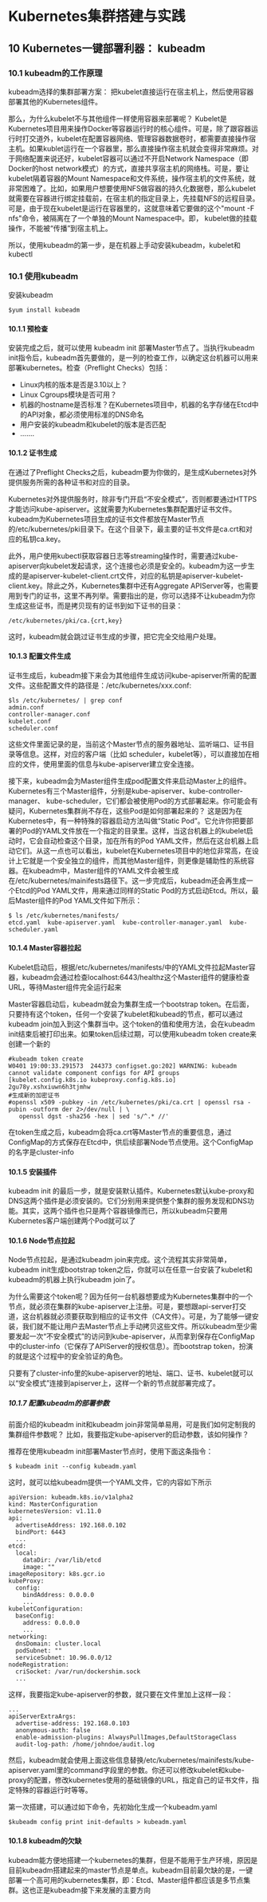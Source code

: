 # Kubernetes集群搭建与实践

## 10  Kubernetes一键部署利器： kubeadm



### 10.1 kubeadm的工作原理

kubeadm选择的集群部署方案：  把kubelet直接运行在宿主机上，然后使用容器部署其他的Kubernetes组件。

那么，为什么kubelet不与其他组件一样使用容器来部署呢？
Kubelet是Kubernetes项目用来操作Docker等容器运行时的核心组件。可是，除了跟容器运行时打交道外，kubelet在配置容器网络、管理容器数据卷时，都需要直接操作宿主机。如果kublet运行在一个容器里，那么直接操作宿主机就会变得非常麻烦。对于网络配置来说还好，kubelet容器可以通过不开启Network Namespace（即 Docker的host network模式）的方式，直接共享宿主机的网络栈。可是，要让kubelet隔着容器的Mount Namespace和文件系统，操作宿主机的文件系统，就非常困难了。比如，如果用户想要使用NFS做容器的持久化数据卷，那么kubelet就需要在容器进行绑定挂载前，在宿主机的指定目录上，先挂载NFS的远程目录。可是，由于现在kubelet是运行在容器里的，这就意味着它要做的这个"mount -F nfs"命令，被隔离在了一个单独的Mount Namespace中。即， kubelet做的挂载操作，不能被“传播”到宿主机上。

所以，使用kubeadm的第一步，是在机器上手动安装kubeadm，kubelet和kubectl 

### 10.1 使用kubeadm

安装kubeadm

```
$yum install kubeadm
```

#### 10.1.1 预检查

安装完成之后，就可以使用 kubeadm init 部署Master节点了。当执行kubeadm init指令后，kubeadm首先要做的，是一列的检查工作，以确定这台机器可以用来部署kubernetes。检查（Preflight Checks）包括：

- Linux内核的版本是否是3.10以上？
- Linux Cgroups模块是否可用？
- 机器的hostname是否标准？在Kubernetes项目中，机器的名字存储在Etcd中的API对象，都必须使用标准的DNS命名
- 用户安装的kubeadm和kubelet的版本是否匹配
- .......

#### 10.1.2 证书生成

在通过了Preflight Checks之后，kubeadm要为你做的，是生成Kubernetes对外提供服务所需的各种证书和对应的目录。

Kubernetes对外提供服务时，除非专门开启“不安全模式”，否则都要通过HTTPS才能访问kube-apiserver。这就需要为Kubernetes集群配置好证书文件。kubeadm为Kubernetes项目生成的证书文件都放在Master节点的/etc/kubernetes/pki目录下。在这个目录下，最主要的证书文件是ca.crt和对应的私钥ca.key。

此外，用户使用kubectl获取容器日志等streaming操作时，需要通过kube-apiserver向kubelet发起请求，这个连接也必须是安全的。kubeadm为这一步生成的是apiserver-kubelet-client.crt文件，对应的私钥是apiserver-kubelet-client.key。除此之外，Kubernetes集群中还有Aggregate APIServer等，也需要用到专门的证书，这里不再列举。需要指出的是，你可以选择不让kubeadm为你生成这些证书，而是拷贝现有的证书到如下证书的目录：

```
/etc/kubernetes/pki/ca.{crt,key}
```

这时，kubeadm就会跳过证书生成的步骤，把它完全交给用户处理。

#### 10.1.3 配置文件生成

证书生成后，kubeadm接下来会为其他组件生成访问kube-apiserver所需的配置文件。这些配置文件的路径是：/etc/kubernetes/xxx.conf: 

```
$ls /etc/kubernetes/ | grep conf
admin.conf
controller-manager.conf
kubelet.conf
scheduler.conf
```

这些文件里面记录的是，当前这个Master节点的服务器地址、监听端口、证书目录等信息。这样，对应的客户端（比如 scheduler，kubelet等），可以直接加在相应的文件，使用里面的信息与kube-apiserver建立安全连接。

接下来，kubeadm会为Master组件生成pod配置文件来启动Master上的组件。Kubernetes有三个Master组件，分别是kube-apiserver、kube-controller-manager、 kube-scheduler，它们都会被使用Pod的方式部署起来。你可能会有疑问，Kubernetes集群尚不存在，这些Pod是如何部署起来的？
这是因为在Kubernetes中，有一种特殊的容器启动方法叫做“Static Pod”。它允许你把要部署的Pod的YAML文件放在一个指定的目录里。这样，当这台机器上的kubelet启动时，它会自动检查这个目录，加在所有的Pod YAML文件，然后在这台机器上启动它们。从这一点也可以看出，kubelet在Kubernetes项目中的地位非常高，在设计上它就是一个安全独立的组件，而其他Master组件，则更像是辅助性的系统容器。在kubeadm中，Master组件的YAML文件会被生成在/etc/kubernetes/mainifests路径下。这一步完成后，kubeadm还会再生成一个Etcd的Pod YAML文件，用来通过同样的Static Pod的方式启动Etcd。所以，最后Master组件的Pod YAML文件如下所示：

```
$ ls /etc/kubernetes/manifests/
etcd.yaml  kube-apiserver.yaml  kube-controller-manager.yaml  kube-scheduler.yaml
```

#### 10.1.4 Master容器拉起

Kubelet启动后，根据/etc/kubernetes/manifests/中的YAML文件拉起Master容器，kubeadm会通过检查localhost:6443/healthz这个Master组件的健康检查URL，等待Master组件完全运行起来

Master容器启动后，kubeadm就会为集群生成一个bootstrap token。在后面，只要持有这个token，任何一个安装了kubelet和kubead的节点，都可以通过kubeadm join加入到这个集群当中。这个token的值和使用方法，会在kubeadm init结束后被打印出来。如果token后续过期，可以使用kubeadm token create来创建一个新的

```
#kubeadm token create
W0401 19:00:33.291573  244373 configset.go:202] WARNING: kubeadm cannot validate component configs for API groups [kubelet.config.k8s.io kubeproxy.config.k8s.io]
2gu78y.xshxiuwn6h3tjmhw
#生成新的加密证书
#openssl x509 -pubkey -in /etc/kubernetes/pki/ca.crt | openssl rsa -pubin -outform der 2>/dev/null | \
   openssl dgst -sha256 -hex | sed 's/^.* //'
```



在token生成之后，kubeadm会将ca.crt等Master节点的重要信息，通过ConfigMap的方式保存在Etcd中，供后续部署Node节点使用。这个ConfigMap的名字是cluster-info

 #### 10.1.5 安装插件

kubeadm init 的最后一步，就是安装默认插件。Kubernetes默认kube-proxy和DNS这两个插件是必须安装的。它们分别用来提供整个集群的服务发现和DNS功能。其实，这两个插件也只是两个容器镜像而已，所以kubeadm只要用Kubernetes客户端创建两个Pod就可以了

#### 10.1.6 Node节点拉起

Node节点拉起，是通过kubeadm join来完成。这个流程其实非常简单，kubeadm init生成bootstrap token之后，你就可以在任意一台安装了kubelet和kubeadm的机器上执行kubeadm join了。

为什么需要这个token呢？因为任何一台机器想要成为Kubernetes集群中的一个节点，就必须在集群的kube-apiserver上注册。可是，要想跟api-server打交道，这台机器就必须要获取到相应的证书文件（CA文件）。可是，为了能够一键安装，我们就不能让用户去Master节点上手动拷贝这些文件。所以kubeadm至少需要发起一次“不安全模式”的访问到kube-apiserver，从而拿到保存在ConfigMap中的cluster-info（它保存了APIServer的授权信息）。而bootstrap token，扮演的就是这个过程中的安全验证的角色。

只要有了cluster-info里的kube-apiserver的地址、端口、证书、kubelet就可以以“安全模式”连接到apiserver上，这样一个新的节点就部署完成了。

##### 10.1.7 配置kubeadm的部署参数

前面介绍的kubeadm init和kubeadm join非常简单易用，可是我们如何定制我的集群组件参数呢？ 比如，我要指定kube-apiserver的启动参数，该如何操作？

推荐在使用kubeadm init部署Master节点时，使用下面这条指令：

```
$ kubeadm init --config kubeadm.yaml
```

这时，就可以给kubeadm提供一个YAML文件，它的内容如下所示

```
apiVersion: kubeadm.k8s.io/v1alpha2
kind: MasterConfiguration
kubernetesVersion: v1.11.0
api:
  advertiseAddress: 192.168.0.102
  bindPort: 6443
  ...
etcd:
  local:
    dataDir: /var/lib/etcd
    image: ""
imageRepository: k8s.gcr.io
kubeProxy:
  config:
    bindAddress: 0.0.0.0
    ...
kubeletConfiguration:
  baseConfig:
    address: 0.0.0.0
    ...
networking:
  dnsDomain: cluster.local
  podSubnet: ""
  serviceSubnet: 10.96.0.0/12
nodeRegistration:
  criSocket: /var/run/dockershim.sock
  ...
```

这样，我要指定kube-apiserver的参数，就只要在文件里加上这样一段：

```
...
apiServerExtraArgs:
  advertise-address: 192.168.0.103
  anonymous-auth: false
  enable-admission-plugins: AlwaysPullImages,DefaultStorageClass
  audit-log-path: /home/johndoe/audit.log
```

然后，kubeadm就会使用上面这些信息替换/etc/kubernetes/mainifests/kube-apiserver.yaml里的command字段里的参数。你还可以修改kubelet和kube-proxy的配置，修改kubernetes使用的基础镜像的URL，指定自己的证书文件，指定特殊的容器运行时等等。

第一次搭建，可以通过如下命令，先初始化生成一个kubeadm.yaml

```
$kubeadm config print init-defaults > kubeadm.yaml
```



#### 10.1.8 kubeadm的欠缺

kubeadm能方便地搭建一个kubernetes的集群，但是不能用于生产环境，原因是目前kubeadm搭建起来的master节点是单点。kubeadm目前最欠缺的是，一键部署一个高可用的kubernetes集群，即：Etcd、Master组件都应该是多节点集群。这也正是kubeadm接下来发展的主要方向

 



